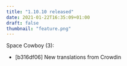 ```yaml
---
title: "1.10.10 released"
date: 2021-01-22T16:35:09+01:00
draft: false
thumbnail: "feature.png"
---
```


Space Cowboy (3):
  * [b316df06] New translations from Crowdin

